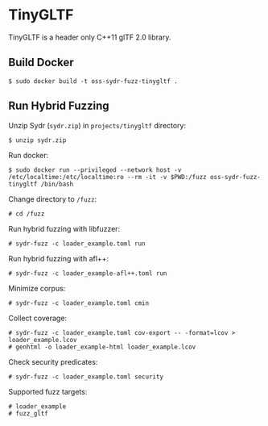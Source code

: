 # TinyGLTF

TinyGLTF is a header only C++11 glTF 2.0 library.

## Build Docker

    $ sudo docker build -t oss-sydr-fuzz-tinygltf .

## Run Hybrid Fuzzing

Unzip Sydr (`sydr.zip`) in `projects/tinygltf` directory:

    $ unzip sydr.zip

Run docker:

    $ sudo docker run --privileged --network host -v /etc/localtime:/etc/localtime:ro --rm -it -v $PWD:/fuzz oss-sydr-fuzz-tinygltf /bin/bash

Change directory to `/fuzz`:

    # cd /fuzz

Run hybrid fuzzing with libfuzzer:

    # sydr-fuzz -c loader_example.toml run

Run hybrid fuzzing with afl++:

    # sydr-fuzz -c loader_example-afl++.toml run

Minimize corpus:

    # sydr-fuzz -c loader_example.toml cmin

Collect coverage:

    # sydr-fuzz -c loader_example.toml cov-export -- -format=lcov > loader_example.lcov
    # genhtml -o loader_example-html loader_example.lcov

Check security predicates:

    # sydr-fuzz -c loader_example.toml security

Supported fuzz targets:

    # loader_example
    # fuzz_gltf
